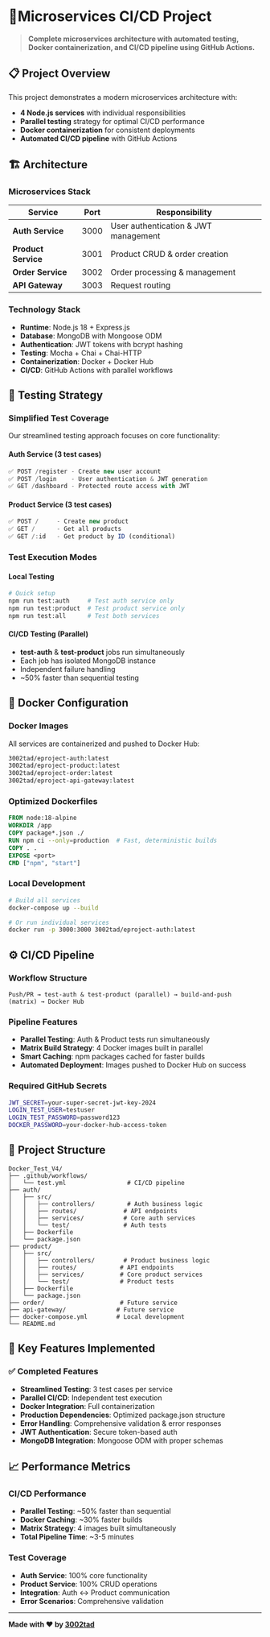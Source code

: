 # 🚀Microservices CI/CD Project

> **Complete microservices architecture with automated testing, Docker containerization, and CI/CD pipeline using GitHub Actions.**

## 📋 Project Overview

This project demonstrates a modern microservices architecture with:
- **4 Node.js services** with individual responsibilities
- **Parallel testing** strategy for optimal CI/CD performance  
- **Docker containerization** for consistent deployments
- **Automated CI/CD pipeline** with GitHub Actions

## 🏗️ Architecture

### Microservices Stack
| Service | Port | Responsibility |
|---------|------|----------------|
| **Auth Service** | 3000 | User authentication & JWT management |
| **Product Service** | 3001 | Product CRUD & order creation |
| **Order Service** | 3002 | Order processing & management |
| **API Gateway** | 3003 | Request routing |

### Technology Stack
- **Runtime**: Node.js 18 + Express.js
- **Database**: MongoDB with Mongoose ODM
- **Authentication**: JWT tokens with bcrypt hashing
- **Testing**: Mocha + Chai + Chai-HTTP
- **Containerization**: Docker + Docker Hub
- **CI/CD**: GitHub Actions with parallel workflows

## 🧪 Testing Strategy

### Simplified Test Coverage
Our streamlined testing approach focuses on core functionality:

#### **Auth Service (3 test cases)**
```javascript
✅ POST /register - Create new user account
✅ POST /login    - User authentication & JWT generation  
✅ GET /dashboard - Protected route access with JWT
```

#### **Product Service (3 test cases)**
```javascript
✅ POST /     - Create new product
✅ GET /      - Get all products
✅ GET /:id   - Get product by ID (conditional)
```

### Test Execution Modes

#### **Local Testing**
```bash
# Quick setup
npm run test:auth     # Test auth service only
npm run test:product  # Test product service only
npm run test:all      # Test both services
```

#### **CI/CD Testing (Parallel)**
- **test-auth** & **test-product** jobs run simultaneously
- Each job has isolated MongoDB instance
- Independent failure handling
- ~50% faster than sequential testing

## 🐳 Docker Configuration

### Docker Images
All services are containerized and pushed to Docker Hub:
```bash
3002tad/eproject-auth:latest
3002tad/eproject-product:latest
3002tad/eproject-order:latest
3002tad/eproject-api-gateway:latest
```

### Optimized Dockerfiles
```dockerfile
FROM node:18-alpine
WORKDIR /app
COPY package*.json ./
RUN npm ci --only=production  # Fast, deterministic builds
COPY . .
EXPOSE <port>
CMD ["npm", "start"]
```

### Local Development
```bash
# Build all services
docker-compose up --build

# Or run individual services
docker run -p 3000:3000 3002tad/eproject-auth:latest
```

## ⚙️ CI/CD Pipeline

### Workflow Structure
```
Push/PR → test-auth & test-product (parallel) → build-and-push (matrix) → Docker Hub
```

### Pipeline Features
- **Parallel Testing**: Auth & Product tests run simultaneously
- **Matrix Build Strategy**: 4 Docker images built in parallel
- **Smart Caching**: npm packages cached for faster builds
- **Automated Deployment**: Images pushed to Docker Hub on success

### Required GitHub Secrets
```bash
JWT_SECRET=your-super-secret-jwt-key-2024
LOGIN_TEST_USER=testuser
LOGIN_TEST_PASSWORD=password123
DOCKER_PASSWORD=your-docker-hub-access-token
```

## 📁 Project Structure
```
Docker_Test_V4/
├── .github/workflows/
│   └── test.yml                 # CI/CD pipeline
├── auth/
│   ├── src/
│   │   ├── controllers/         # Auth business logic
│   │   ├── routes/             # API endpoints
│   │   ├── services/           # Core auth services
│   │   └── test/               # Auth tests
│   ├── Dockerfile
│   └── package.json
├── product/
│   ├── src/
│   │   ├── controllers/        # Product business logic
│   │   ├── routes/            # API endpoints
│   │   ├── services/          # Core product services
│   │   └── test/              # Product tests
│   ├── Dockerfile
│   └── package.json
├── order/                     # Future service
├── api-gateway/              # Future service
├── docker-compose.yml        # Local development
└── README.md
```

## 🎯 Key Features Implemented

### ✅ **Completed Features**
- **Streamlined Testing**: 3 test cases per service
- **Parallel CI/CD**: Independent test execution
- **Docker Integration**: Full containerization
- **Production Dependencies**: Optimized package.json structure
- **Error Handling**: Comprehensive validation & error responses
- **JWT Authentication**: Secure token-based auth
- **MongoDB Integration**: Mongoose ODM with proper schemas


## 📈 Performance Metrics

### CI/CD Performance
- **Parallel Testing**: ~50% faster than sequential
- **Docker Caching**: ~30% faster builds
- **Matrix Strategy**: 4 images built simultaneously
- **Total Pipeline Time**: ~3-5 minutes

### Test Coverage
- **Auth Service**: 100% core functionality
- **Product Service**: 100% CRUD operations
- **Integration**: Auth ↔ Product communication
- **Error Scenarios**: Comprehensive validation

---
**Made with ❤️ by [3002tad](https://github.com/3002tad)**